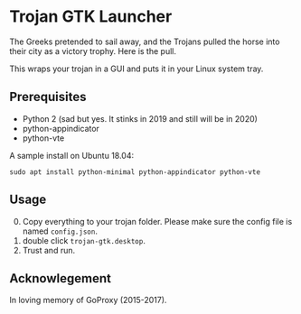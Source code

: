 # Trojan GTK Launcher

The Greeks pretended to sail away, and the Trojans pulled the horse into their city as a victory trophy. Here is the pull.

This wraps your trojan in a GUI and puts it in your Linux system tray.

## Prerequisites
* Python 2 (sad but yes. It stinks in 2019 and still will be in 2020)
* python-appindicator
* python-vte

A sample install on Ubuntu 18.04:
```
sudo apt install python-minimal python-appindicator python-vte
```

## Usage
0. Copy everything to your trojan folder. Please make sure the config file is named `config.json`.
1. double click `trojan-gtk.desktop`.
2. Trust and run.

## Acknowlegement
In loving memory of GoProxy (2015-2017).
